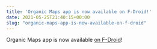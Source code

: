 ```yaml
---
title: 'Organic Maps app is now available on F-Droid!'
date: 2021-05-25T21:40:15+00:00
slug: "organic-maps-app-is-now-available-on-f-droid"
---
```


Organic Maps app is now available [on F-Droid](https://f-droid.org/en/packages/app.organicmaps/)!
